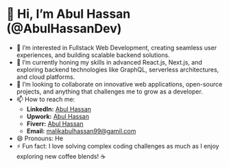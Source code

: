 # 👋 Hi, I’m Abul Hassan (@AbulHassanDev)

- 👀 I’m interested in Fullstack Web Development, creating seamless user experiences, and building scalable backend solutions.  
- 🌱 I’m currently honing my skills in advanced React.js, Next.js, and exploring backend technologies like GraphQL, serverless architectures, and cloud platforms.  
- 💞️ I’m looking to collaborate on innovative web applications, open-source projects, and anything that challenges me to grow as a developer.  
- 📫 How to reach me:  
  - **LinkedIn:** [Abul Hassan](https://www.linkedin.com/in/abul-hassan-2a71b722a)  
  - **Upwork:** [Abul Hassan](https://www.upwork.com/freelancers/~012a50891816170a56?mp_source=share)  
  - **Fiverr:** [Abul Hassan](https://www.fiverr.com/s/vvPEXVr)  
  - **Email:** [malikabulhassan99@gamil.com](mailto:malikabulhassan99@example.com)  
- 😄 Pronouns: He
- ⚡ Fun fact: I love solving complex coding challenges as much as I enjoy exploring new coffee blends! ☕  

